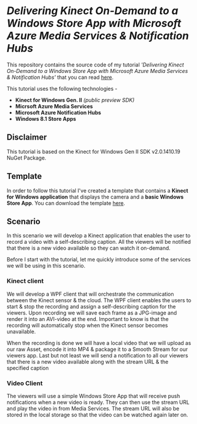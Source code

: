 # *Delivering Kinect On-Demand to a Windows Store App with Microsoft Azure Media Services & Notification Hubs* #
This repository contains the source code of my tutorial *'Delivering Kinect On-Demand to a Windows Store App with Microsoft Azure Media Services & Notification Hubs'* that you can read [here](http://www.kinectingforwindows.com/2014/08/25/delivering-kinect-on-demand-to-a-store-app-with-azure-media-services-notification-hubs-tutorial/ "Full blog post").

This tutorial uses the following technologies -

- **Kinect for Windows Gen. II** *(public preview SDK)*
- **Micrsoft Azure Media Services**
- **Microsoft Azure Notification Hubs**
- **Windows 8.1 Store Apps**

## Disclaimer
This tutorial is based on the Kinect for Windows Gen II SDK v2.0.1410.19 NuGet Package.

## Template ##
In order to follow this tutorial I've created a template that contains a **Kinect for Windows application** that displays the camera and a **basic Windows Store App**. You can download the template [here](https://github.com/KinectingForWindows/GIIK-KinectOnDemandWithAzure/tree/Template "Tutorial Template").

## Scenario ##
In this scenario we will develop a Kinect application that enables the user to record a video with a self-describing caption. All the viewers will be notified that there is a new video available so they can watch it on-demand.

Before I start with the tutorial, let me quickly introduce some of the services we will be using in this scenario.


### Kinect client ###
We will develop a WPF client that will orchestrate the communication between the Kinect sensor & the cloud. The WPF client enables the users to start & stop the recording and assign a self-describing caption for the viewers. Upon recording we will save each frame as a JPG-image and render it into an AVI-video at the end. Important to know is that the recording will automatically stop when the Kinect sensor becomes unavailable.

When the recording is done we will have a local video that we will upload as our raw Asset, encode it into MP4 & package it to a Smooth Stream for our viewers app. Last but not least we will send a notification to all our viewers that there is a new video available along with the stream URL & the specified caption

### Video Client ###
The viewers will use a simple Windows Store App that will receive push notifications when a new video is ready. They can then use the stream URL and play the video in from Media Services. The stream URL will also be stored in the local storage so that the video can be watched again later on.
